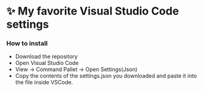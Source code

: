 <h1>✨ My favorite Visual Studio Code settings</h1>

<h3>How to install</h3>

- Download the repository
- Open Visual Studio Code
- View -> Command Pallet -> Open Settings(Json)
- Copy the contents of the settings.json you downloaded and paste it into the file inside VSCode.